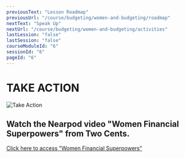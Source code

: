```yaml
---
previousText: "Lesson Roadmap"
previousUrl: "/course/budgeting/women-and-budgeting/roadmap"
nextText: "Speak Up"
nextUrl: "/course/budgeting/women-and-budgeting/activities"
lastLession: "false"
lastSession: "false"
courseModuleId: "6"
sessionId: "6"
pageId: "6"
---
```



# TAKE ACTION

![Take Action](/assets/img/take-action.jpg)

<!-- # Women and Budgeting -->

## Watch the Nearpod video "Women Financial Superpowers" from Two Cents.

<a href="https://nearpod.com/library/preview/lesson-L52877278" target="_blank">Click here to access "Women Financial Superpowers"</a>
